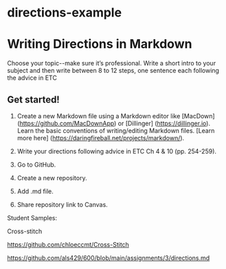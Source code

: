 # directions-example

# Writing Directions in Markdown

Choose your topic--make sure it’s professional. Write a short intro to your subject and then write between 8 to 12 steps, one sentence each following the advice in ETC

## Get started!

1. Create a new Markdown file using a Markdown editor like [MacDown] (https://github.com/MacDownApp) or [Dillinger] (https://dillinger.io). Learn the basic conventions of writing/editing Markdown files. [Learn more here] (https://daringfireball.net/projects/markdown/). 

2. Write your directions following advice in ETC Ch 4 & 10 (pp. 254-259). 

3. Go to GitHub.

4. Create a new repository. 

5. Add .md file.

6. Share repository link to Canvas. 


Student Samples:

Cross-stitch



https://github.com/chloeccmt/Cross-Stitch

https://github.com/als429/600/blob/main/assignments/3/directions.md




